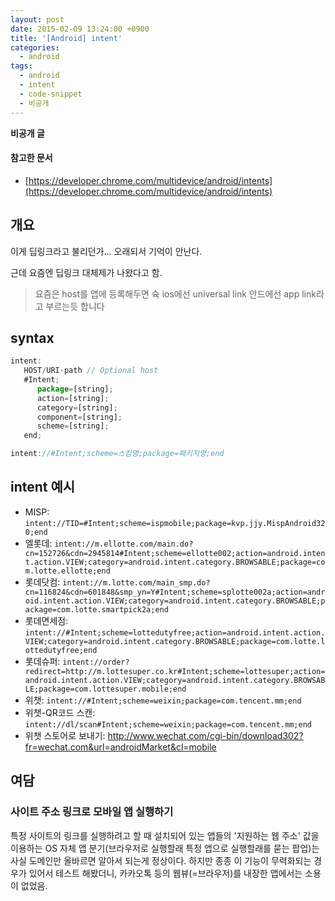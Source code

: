 ```yaml
---
layout: post
date: 2015-02-09 13:24:00 +0900
title: '[Android] intent'
categories:
  - android
tags:
  - android
  - intent
  - code-snippet
  - 비공개
---
```


**비공개 글**

#### 참고한 문서

- [https://developer.chrome.com/multidevice/android/intents](https://developer.chrome.com/multidevice/android/intents)

## 개요

이게 딥링크라고 불리던가... 오래되서 기억이 안난다.

근데 요즘엔 딥링크 대체제가 나왔다고 함.

> 요즘은 host를 앱에 등록해두면 슉
> ios에선 universal link
> 안드에선 app link라고 부르는듯 합니다

## syntax

```js
intent:
   HOST/URI-path // Optional host
   #Intent;
      package=[string];
      action=[string];
      category=[string];
      component=[string];
      scheme=[string];
   end;
```

```js
intent://#Intent;scheme=스킴명;package=패키지명;end
```

## intent 예시

- MISP: `intent://TID=#Intent;scheme=ispmobile;package=kvp.jjy.MispAndroid320;end`
- 엘롯데: `intent://m.ellotte.com/main.do?cn=152726&cdn=2945814#Intent;scheme=ellotte002;action=android.intent.action.VIEW;category=android.intent.category.BROWSABLE;package=com.lotte.ellotte;end`
- 롯데닷컴: `intent://m.lotte.com/main_smp.do?cn=116824&cdn=601848&smp_yn=Y#Intent;scheme=splotte002a;action=android.intent.action.VIEW;category=android.intent.category.BROWSABLE;package=com.lotte.smartpick2a;end`
- 롯데면세점: `intent://#Intent;scheme=lottedutyfree;action=android.intent.action.VIEW;category=android.intent.category.BROWSABLE;package=com.lotte.lottedutyfree;end`
- 롯데슈퍼: `intent://order?redirect=http://m.lottesuper.co.kr#Intent;scheme=lottesuper;action=android.intent.action.VIEW;category=android.intent.category.BROWSABLE;package=com.lottesuper.mobile;end`
- 위챗: `intent://#Intent;scheme=weixin;package=com.tencent.mm;end`
- 위챗-QR코드 스캔: `intent://dl/scan#Intent;scheme=weixin;package=com.tencent.mm;end`
- 위챗 스토어로 보내기: http://www.wechat.com/cgi-bin/download302?fr=wechat.com&url=androidMarket&cl=mobile

## 여담

### 사이트 주소 링크로 모바일 앱 실행하기

특정 사이트의 링크를 실행하려고 할 때 설치되어 있는 앱들의 '지원하는 웹 주소' 값을 이용하는 OS 자체 앱 분기(브라우저로 실행할래 특정 앱으로 실행할래를 묻는 팝업)는 사실 도메인만 올바르면 알아서 되는게 정상이다.
하지만 종종 이 기능이 무력화되는 경우가 있어서 테스트 해봤더니, 카카오톡 등의 웹뷰(=브라우저)를 내장한 앱에서는 소용이 없었음.
